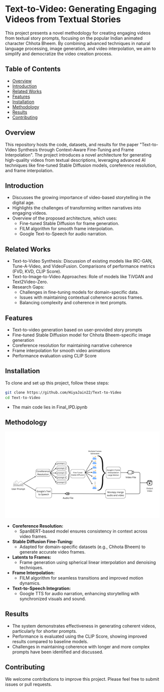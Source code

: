 # Text-to-Video: Generating Engaging Videos from Textual Stories

This project presents a novel methodology for creating engaging videos from textual story prompts, focusing on the popular Indian animated character Chhota Bheem. By combining advanced techniques in natural language processing, image generation, and video interpolation, we aim to simplify and democratize the video creation process.

## Table of Contents
- [Overview](#overview)
- [Introduction](#introduction)
- [Related Works](#related-works)
- [Features](#features)
- [Installation](#installation)
- [Methodology](#methodology)
- [Results](#results)
- [Contributing](#contributing)

## Overview

This repository hosts the code, datasets, and results for the paper "Text-to-Video Synthesis through Context-Aware Fine-Tuning and Frame Interpolation". The project introduces a novel architecture for generating high-quality videos from textual descriptions, leveraging advanced AI techniques like fine-tuned Stable Diffusion models, coreference resolution, and frame interpolation.

## Introduction
- Discusses the growing importance of video-based storytelling in the digital age.
- Highlights the challenges of transforming written narratives into engaging videos.
- Overview of the proposed architecture, which uses:
    - Fine-tuned Stable Diffusion for frame generation.
    - FILM algorithm for smooth frame interpolation.
    - Google Text-to-Speech for audio narration.

## Related Works
- Text-to-Video Synthesis:
    Discussion of existing models like IRC-GAN, Tune-A-Video, and VideoFusion.
    Comparisons of performance metrics (FVD, KVD, CLIP Score).
- Text-to-Image-to-Video Approaches:
    Role of models like TiVGAN and Text2Video-Zero.
- Research Gaps:
    - Challenges in fine-tuning models for domain-specific data.
    - Issues with maintaining contextual coherence across frames.
    - Balancing complexity and coherence in text prompts.

## Features

- Text-to-video generation based on user-provided story prompts
- Fine-tuned Stable Diffusion model for Chhota Bheem-specific image generation
- Coreference resolution for maintaining narrative coherence
- Frame interpolation for smooth video animations
- Performance evaluation using CLIP Score

## Installation

To clone and set up this project, follow these steps:

```bash
git clone https://github.com/HiyaJain22/Text-to-Video
cd Text-to-Video
```
- The main code lies in Final_IPD.ipynb
## Methodology
![arcchitecture](https://github.com/HiyaJain22/Text-to-Video/blob/main/Images/architecture.png?raw=true)

- **Coreference Resolution:**
    - SpanBERT-based model ensures consistency in context across video frames.
- **Stable Diffusion Fine-Tuning:**
    - Adapted for domain-specific datasets (e.g., Chhota Bheem) to generate     accurate video frames.
- **Latents to Frames:**
    - Frame generation using spherical linear interpolation and denoising techniques.
- **Frame Interpolation:**
    - FILM algorithm for seamless transitions and improved motion dynamics.
- **Text-to-Speech Integration:**
    - Google TTS for audio narration, enhancing storytelling with synchronized visuals and sound.

## Results

- The system demonstrates effectiveness in generating coherent videos, particularly for shorter prompts.
- Performance is evaluated using the CLIP Score, showing improved results compared to baseline models.
- Challenges in maintaining coherence with longer and more complex prompts have been identified and discussed.

## Contributing

We welcome contributions to improve this project. Please feel free to submit issues or pull requests.

